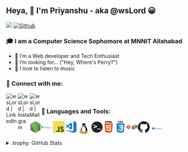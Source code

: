 ## Heya, 👋 I'm Priyanshu - aka @wsLord 😀
![](https://visitor-badge.laobi.icu/badge?page_id=wsLord.wsLord) [![Github](https://img.shields.io/github/followers/wsLord?label=Followers&logo=Github)](https://github.com/wsLord)
<br />

### 🎓 I am a Computer Science Sophomore at MNNIT Allahabad

- 🌱 I’m a Web developer and Tech Enthusiast
- 👀 I’m looking for... ("Hey, Where's Perry?")
- 🎼 I love to listen to music

### 💞️ Connect with me:
<!--
[<img align="left" alt="wsLord" width="22px" src="https://raw.githubusercontent.com/iconic/open-iconic/master/svg/globe.svg" />][website]
[<img align="left" alt="wsLord | YouTube" width="22px" src="https://cdn.jsdelivr.net/npm/simple-icons@v3/icons/youtube.svg" />][youtube]
[<img align="left" alt="wsLord | Twitter" width="22px" src="https://cdn.jsdelivr.net/npm/simple-icons@v3/icons/twitter.svg" />][twitter]
-->
[<img align="left" alt="wsLord | LinkedIn" width="32px" src="https://cdn.jsdelivr.net/npm/simple-icons@v3/icons/linkedin.svg" />][linkedin]
[<img align="left" alt="wsLord | Instagram" width="32px" src="https://cdn.jsdelivr.net/npm/simple-icons@v3/icons/instagram.svg" />][instagram]
[<img align="left" alt="wsLord | Mail" width="32px" src="https://cdn.jsdelivr.net/npm/simple-icons@v3/icons/gmail.svg" />][mail]<br />

### 🧰 Languages and Tools:
<p>
<img align="left" alt="Node.js" width="32px" src="https://raw.githubusercontent.com/github/explore/80688e429a7d4ef2fca1e82350fe8e3517d3494d/topics/nodejs/nodejs.png" />
<img align="left" alt="MongoDB" width="32px" src="https://raw.githubusercontent.com/github/explore/80688e429a7d4ef2fca1e82350fe8e3517d3494d/topics/mongodb/mongodb.png" />
<img align="left" alt="JavaScript" width="32px" src="https://raw.githubusercontent.com/github/explore/80688e429a7d4ef2fca1e82350fe8e3517d3494d/topics/javascript/javascript.png" />
<img align="left" alt="Visual Studio Code" width="32px" src="https://raw.githubusercontent.com/github/explore/80688e429a7d4ef2fca1e82350fe8e3517d3494d/topics/visual-studio-code/visual-studio-code.png" />
<img align="left" alt="Linux" height="32" style="vertical-align:top; margin:4px" src="https://raw.githubusercontent.com/github/explore/80688e429a7d4ef2fca1e82350fe8e3517d3494d/topics/linux/linux.png">
<img align="left" alt="Terminal" width="32px" src="https://raw.githubusercontent.com/github/explore/80688e429a7d4ef2fca1e82350fe8e3517d3494d/topics/terminal/terminal.png" />
<img align="left" alt="HTML5" width="32px" src="https://raw.githubusercontent.com/github/explore/80688e429a7d4ef2fca1e82350fe8e3517d3494d/topics/html/html.png" />
<img align="left" alt="CSS3" width="32px" src="https://raw.githubusercontent.com/github/explore/80688e429a7d4ef2fca1e82350fe8e3517d3494d/topics/css/css.png" />
<img align="left" alt="Git" width="32px" src="https://raw.githubusercontent.com/github/explore/80688e429a7d4ef2fca1e82350fe8e3517d3494d/topics/git/git.png" />
<img align="left" alt="GitHub" width="32px" src="https://raw.githubusercontent.com/github/explore/78df643247d429f6cc873026c0622819ad797942/topics/github/github.png" />
<img align="left" alt="Windows" height="32" style="vertical-align:top; margin:4px" src="https://raw.githubusercontent.com/github/explore/80688e429a7d4ef2fca1e82350fe8e3517d3494d/topics/windows/windows.png">
<!--
<img align="left" alt="Python" height="32" style="vertical-align:top; margin:4px" src="https://raw.githubusercontent.com/github/explore/80688e429a7d4ef2fca1e82350fe8e3517d3494d/topics/python/python.png">
<img align="left" src="https://raw.githubusercontent.com/github/explore/80688e429a7d4ef2fca1e82350fe8e3517d3494d/topics/javascript/javascript.png" alt="Javascript" height="40" style="vertical-align:top; margin:4px">
<img align="left" src="https://raw.githubusercontent.com/github/explore/80688e429a7d4ef2fca1e82350fe8e3517d3494d/topics/visual-studio-code/visual-studio-code.png" alt="VS Code" height="40" style="vertical-align:top; margin:4px">
<img align="left" src="https://raw.githubusercontent.com/github/explore/78df643247d429f6cc873026c0622819ad797942/topics/github/github.png" alt="Github" height="40" style="vertical-align:top; margin:4px">
<img align="left" src="https://raw.githubusercontent.com/github/explore/80688e429a7d4ef2fca1e82350fe8e3517d3494d/topics/git/git.png" alt="Git" height="40" style="vertical-align:top; margin:4px">
-->

</p>
<br />
<br />
<br />

<details>
  <summary>:trophy: GitHub Stats</summary>

  <img align="left" alt="wsLord GitHub Stats" src="https://github-readme-stats.codestackr.vercel.app/api?username=wsLord&show_icons=true&hide_border=true" />

</details>

<!--
## :trophy: My Github Stats:

![GitHub stats](https://readme-stats-cfgj2cxdy.vercel.app/api?username=wsLord&count_private=true&show_icons=true&theme=tokyonight)
![Top Langs](https://readme-stats-cfgj2cxdy.vercel.app/api/top-langs/?username=wsLord&hide=php&theme=tokyonight)
<div>
<a href="https://readme-stats-cfgj2cxdy.vercel.app/api?username=wsLord&count_private=true&show_icons=true&theme=tokyonight">
  <img  align="left" src="https://readme-stats-cfgj2cxdy.vercel.app/api?username=wsLord&count_private=true&show_icons=true&theme=tokyonight" />
</a>

<a href="https://readme-stats-cfgj2cxdy.vercel.app/api/top-langs/?username=wsLord&hide=php&theme=tokyonight">
  <img align="left" src="https://readme-stats-cfgj2cxdy.vercel.app/api/top-langs/?username=wsLord&hide=php&theme=tokyonight" />
</a>
</div>
-->


[website]: https://wsLord.github.io/
[mail]: mailto:priyanshusmvs@gmail.com
[instagram]: https://instagram.com/priyanshu_smvs
[linkedin]: https://www.linkedin.com/in/priyanshu-gupta-smvs/
